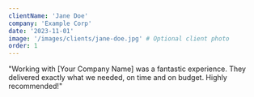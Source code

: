 ```yaml
---
clientName: 'Jane Doe'
company: 'Example Corp'
date: '2023-11-01'
image: '/images/clients/jane-doe.jpg' # Optional client photo
order: 1
---
```


"Working with [Your Company Name] was a fantastic experience. They delivered exactly what we needed, on time and on budget. Highly recommended!"